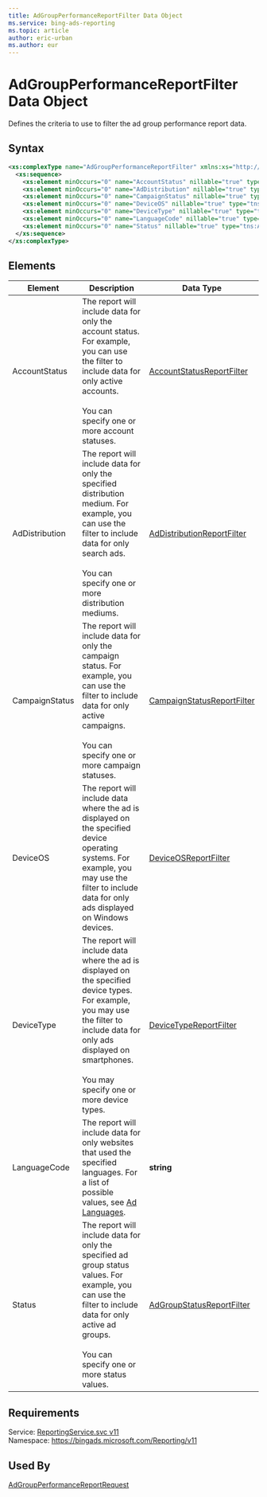 ```yaml
---
title: AdGroupPerformanceReportFilter Data Object
ms.service: bing-ads-reporting
ms.topic: article
author: eric-urban
ms.author: eur
---
```

# AdGroupPerformanceReportFilter Data Object
Defines the criteria to use to filter the ad group performance report data.

## Syntax
```xml
<xs:complexType name="AdGroupPerformanceReportFilter" xmlns:xs="http://www.w3.org/2001/XMLSchema">
  <xs:sequence>
    <xs:element minOccurs="0" name="AccountStatus" nillable="true" type="tns:AccountStatusReportFilter" />
    <xs:element minOccurs="0" name="AdDistribution" nillable="true" type="tns:AdDistributionReportFilter" />
    <xs:element minOccurs="0" name="CampaignStatus" nillable="true" type="tns:CampaignStatusReportFilter" />
    <xs:element minOccurs="0" name="DeviceOS" nillable="true" type="tns:DeviceOSReportFilter" />
    <xs:element minOccurs="0" name="DeviceType" nillable="true" type="tns:DeviceTypeReportFilter" />
    <xs:element minOccurs="0" name="LanguageCode" nillable="true" type="q5:ArrayOfstring" xmlns:q5="http://schemas.microsoft.com/2003/10/Serialization/Arrays" />
    <xs:element minOccurs="0" name="Status" nillable="true" type="tns:AdGroupStatusReportFilter" />
  </xs:sequence>
</xs:complexType>
```

## <a name="elements"></a>Elements

|Element|Description|Data Type|
|-----------|---------------|-------------|
|<a name="accountstatus"></a>AccountStatus|The report will include data for only the account status. For example, you can use the filter to include data for only active accounts.<br /><br />You can specify one or more account statuses.|[AccountStatusReportFilter](accountstatusreportfilter.md)|
|<a name="addistribution"></a>AdDistribution|The report will include data for only the specified distribution medium. For example, you can use the filter to include data for only search ads.<br /><br />You can specify one or more distribution mediums.|[AdDistributionReportFilter](addistributionreportfilter.md)|
|<a name="campaignstatus"></a>CampaignStatus|The report will include data for only the campaign status. For example, you can use the filter to include data for only active campaigns.<br /><br />You can specify one or more campaign statuses.|[CampaignStatusReportFilter](campaignstatusreportfilter.md)|
|<a name="deviceos"></a>DeviceOS|The report will include data where the ad is displayed on the specified device operating systems. For example, you may use the filter to include data for only ads displayed on Windows devices.|[DeviceOSReportFilter](deviceosreportfilter.md)|
|<a name="devicetype"></a>DeviceType|The report will include data where the ad is displayed on the specified device types. For example, you may use the filter to include data for only ads displayed on smartphones.<br /><br />You may specify one or more device types.|[DeviceTypeReportFilter](devicetypereportfilter.md)|
|<a name="languagecode"></a>LanguageCode|The report will include data for only websites that used the specified languages. For a list of possible values, see [Ad Languages](~/guides/ad-languages.md).|**string**|
|<a name="status"></a>Status|The report will include data for only the specified ad group status values. For example, you can use the filter to include data for only active ad groups.<br /><br />You can specify one or more status values.|[AdGroupStatusReportFilter](adgroupstatusreportfilter.md)|

## Requirements
Service: [ReportingService.svc v11](https://reporting.api.bingads.microsoft.com/Api/Advertiser/Reporting/v11/ReportingService.svc)  
Namespace: https://bingads.microsoft.com/Reporting/v11  

## Used By
[AdGroupPerformanceReportRequest](adgroupperformancereportrequest.md)  
